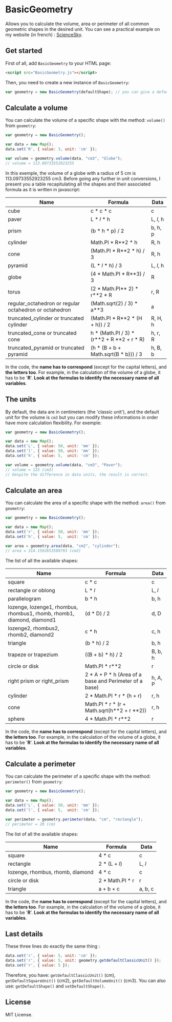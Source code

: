 # BasicGeometry

Allows you to calculate the volume, area or perimeter of all common geometric shapes in the desired unit. You can see a practical example on my website (in french) : [ScienceSky](https://sciencesky.fr/Mathematiques/Formules/Volume/index.php).

## Get started

First of all, add `BasicGeometry` to your HTML page:

```html
<script src="BasicGeometry.js"></script>
```

Then, you need to create a new instance of `BasicGeometry`:

```javascript
var geometry = new BasicGeometry(defaultShape); // you can give a default shape (the name of the shape, see below) 
```

## Calculate a volume

You can calculate the volume of a specific shape with the method: `volume()` from `geometry`:

```javascript
var geometry = new BasicGeometry();

var data = new Map();
data.set('R', { value: 3, unit: 'cm' });

var volume = geometry.volume(data, "cm3", "Globe");
// volume = 113.09733552923255
```

In this exemple, the volume of a globe with a radius of 5 cm is 113.09733552923255 cm3. Before going any further in unit conversions, I present you a table recapitulating all the shapes and their associated formula as it is written in javascript:

|Name|Formula|Data|
|----|-------|----|
|cube|c * c * c|c|
|paver|L * _l_ * h|L, _l_, h|
|prism|(b * h * p) / 2|b, h, p|
|cylinder|Math.PI * R**2 * h|R, h|
|cone|(Math.PI * R**2 * h) / 3|R, h|
|pyramid|(L * _l_ * h) / 3|L, _l_, h|
|globe|(4 * Math.PI * R**3) / 3|R|
|torus|(2 * Math.PI** 2) * r**2 * R|r, R|
|regular_octahedron or regular octahedron or octahedron|(Math.sqrt(2) / 3) * a**3|a|
|truncated_cylinder or truncated cylinder|(Math.PI * R**2 * (H + h)) / 2|R, H, h|
|truncated_cone or truncated cone|h * (Math.PI / 3) * (r**2 + R **2 + r * R)|h, r, R|
|truncated_pyramid or truncated pyramid|(h * (B + b + Math.sqrt(B * b))) / 3|h, B, b|

In the code, the **name has to correspond** (except for the capital letters), and **the letters too**. For example, in the calculation of the volume of a globe, it has to be '**R**'. **Look at the formulas to identify the necessary name of all variables**.

## The units

By default, the data are in centimeters (the 'classic unit'), and the default unit for the volume is `cm3` but you can modify these informations in order have more calculation flexibility. For exemple:

```javascript
var geometry = new BasicGeometry();

var data = new Map();
data.set('L', { value: 50, unit: 'mm' });
data.set('l', { value: 50, unit: 'mm' });
data.set('h', { value: 5,  unit: 'cm' });

var volume = geometry.volume(data, "cm3", "Paver");
// volume = 125 (cm3)
// Despite the difference in data units, the result is correct.
```

## Calculate an area

You can calculate the area of a specific shape with the method: `area()` from `geometry`:

```javascript
var geometry = new BasicGeometry();

var data = new Map();
data.set('r', { value: 50, unit: 'mm' });
data.set('h', { value: 5,  unit: 'cm' });

var area = geometry.area(data, "cm2", "cylinder");
// area = 314.1592653589793 (cm2)
```

The list of all the available shapes:

|Name|Formula|Data|
|----|-------|----|
|square|c * c|c|
|rectangle or oblong|L * _l_|L, _l_|
|parallelogram|b * h|b, h|
|lozenge, lozenge1, rhombus, rhombus1, rhomb, rhomb1, diamond, diamond1|(d * D) / 2|d, D|
|lozenge2, rhombus2, rhomb2, diamond2|c * h|c, h|
|triangle|(b * h) / 2|b, h|
|trapeze or trapezium|((B + b) * h) / 2|B, b, h|
|circle or disk|Math.PI * r**2|r|
|right prism or right_prism|2 * A + P * h (Area of a base and Perimeter of a base)|h, A, P|
|cylinder|2 * Math.PI * r * (h + r)|r, h|
|cone|Math.PI * r * (r + Math.sqrt(h**2 + r **2))|r, h|
|sphere|4 * Math.PI * r**2|r|

In the code, the **name has to correspond** (except for the capital letters), and **the letters too**. For example, in the calculation of the volume of a globe, it has to be '**R**'. **Look at the formulas to identify the necessary name of all variables**.

## Calculate a perimeter

You can calculate the perimeter of a specific shape with the method: `perimeter()` from `geometry`:

```javascript
var geometry = new BasicGeometry();

var data = new Map();
data.set('L', { value: 50, unit: 'mm' });
data.set('l', { value: 5,  unit: 'cm' });

var perimeter = geometry.perimeter(data, "cm", "rectangle");
// perimeter = 20 (cm)
```

The list of all the available shapes:

|Name|Formula|Data|
|----|-------|----|
|square|4 * c|c|
|rectangle|2 * (L + _l_)|L, _l_|
|lozenge, rhombus, rhomb, diamond|4 * c|c|
|circle or disk|2 * Math.PI * r|r|
|triangle|a + b + c|a, b, c|

In the code, the **name has to correspond** (except for the capital letters), and **the letters too**. For example, in the calculation of the volume of a globe, it has to be '**R**'. **Look at the formulas to identify the necessary name of all variables**.

## Last details

These three lines do exactly the same thing :

```javascript
data.set('r', { value: 5, unit: 'cm' });
data.set('r', { value: 5, unit: geometry.getdefaultClassicUnit() });
data.set('r', { value: 5 });
```

Therefore, you have: `getdefaultClassicUnit()` (cm), `getDefaultSquareUnit()` (cm2), `getDefaultVolumeUnit()` (cm3). You can also use: `getDefaultShape()` and `setDefaultShape()`.

## License

MIT License.